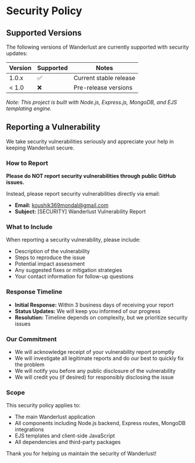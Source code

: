 # Security Policy

## Supported Versions

The following versions of Wanderlust are currently supported with security updates:

| Version | Supported          | Notes                    |
| ------- | ------------------ | ------------------------ |
| 1.0.x   | :white_check_mark: | Current stable release   |
| < 1.0   | :x:                | Pre-release versions     |

*Note: This project is built with Node.js, Express.js, MongoDB, and EJS templating engine.*

## Reporting a Vulnerability

We take security vulnerabilities seriously and appreciate your help in keeping Wanderlust secure.

### How to Report

**Please do NOT report security vulnerabilities through public GitHub issues.**

Instead, please report security vulnerabilities directly via email:
- **Email:** koushik369mondal@gmail.com
- **Subject:** [SECURITY] Wanderlust Vulnerability Report

### What to Include

When reporting a security vulnerability, please include:
- Description of the vulnerability
- Steps to reproduce the issue
- Potential impact assessment
- Any suggested fixes or mitigation strategies
- Your contact information for follow-up questions

### Response Timeline

- **Initial Response:** Within 3 business days of receiving your report
- **Status Updates:** We will keep you informed of our progress
- **Resolution:** Timeline depends on complexity, but we prioritize security issues

### Our Commitment

- We will acknowledge receipt of your vulnerability report promptly
- We will investigate all legitimate reports and do our best to quickly fix the problem
- We will notify you before any public disclosure of the vulnerability
- We will credit you (if desired) for responsibly disclosing the issue

### Scope

This security policy applies to:
- The main Wanderlust application
- All components including Node.js backend, Express routes, MongoDB integrations
- EJS templates and client-side JavaScript
- All dependencies and third-party packages

Thank you for helping us maintain the security of Wanderlust!

